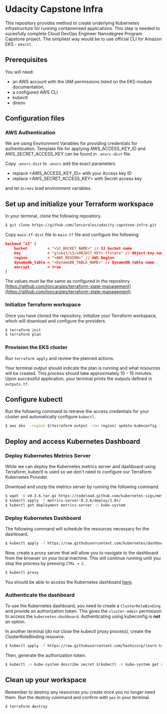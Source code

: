# Udacity Capstone Infra

This repository provides method to create underlying Kubernetes infrastructure for running containerised applications. This step is needed to sucesfully complete Cloud DevOps Engineer Nanodegree Program Capstone project. The simpliest way would be to use official CLI for Amazon EKS - `eksctl`.

## Prerequisites

You will need:

* an AWS account with the IAM permissions listed on the EKS module documentation,
* a configured AWS CLI
* kubectl
* direnv
  
## Configuration files

### AWS Authentication

We are using Environment Variables for providing credentials for authentication. Template file for applying AWS_ACCESS_KEY_ID and AWS_SECRET_ACCESS_KEY can be found in `.envrc-dist` file.

Copy `.envrc-dist` to `.envrc` add the exact parameters 

* replace <AWS_ACCESS_KEY_ID> with your Access key ID
* replace <AWS_SECRET_ACCESS_KEY> with Secret access key

and let `direnv`  load environment variables.

## Set up and initialize your Terraform workspace

In your terminal, clone the following repository.

```bash
$ git clone https://github.com/loncarales/udacity-capstone-infra.git
```

Copy `main.tf-dist` file to `main.tf` file and configure the following:

```JSON
backend "s3" {
    bucket         = "<S3_BUCKET_NAME>" // S3 bucket name
    key            = "global/s3/<OBJECT_KEY>.tfstate" // Object key name
    region         = "<AWS_REGION>" // AWS Region
    dynamodb_table = "<DynamoDB_TABLE_NAME>" // DynamoDB table name
    encrypt        = true
}
```

The values must be the same as configured in the repository [https://github.com/loncarales/terraform-state-management](https://github.com/loncarales/terraform-state-management).


### Initialize Terraform workspace

Once you have cloned the repository, initialize your Terraform workspace, which will download and configure the providers.

```bash
$ terraform init
$ terraform plan
```

### Provision the EKS cluster

Run `terraform apply` and review the planned actions.

Your terminal output should indicate the plan is running and what resources will be created. This process should take approximately 10 - 15 minutes. Upon successful application, your terminal prints the outputs defined in `outputs.tf`.

## Configure kubectl

Run the following command to retrieve the access credentials for your cluster and automatically configure `kubectl`.

```bash
$ aws eks --region $(terraform output -raw region) update-kubeconfig --name $(terraform output -raw cluster_name)
```

## Deploy and access Kubernetes Dashboard

### Deploy Kubernetes Metrics Server

While we can deploy the Kubernetes metrics server and dashboard using Terraform, kubectl is used so we don't need to configure our Terraform Kubernetes Provider.

Download and unzip the metrics server by running the following command.

```bash
$ wget -O v0.3.6.tar.gz https://codeload.github.com/kubernetes-sigs/metrics-server/tar.gz/v0.3.6 && tar -xzf v0.3.6.tar.gz
$ kubectl apply -f metrics-server-0.3.6/deploy/1.8+/
$ kubectl get deployment metrics-server -n kube-system
```

### Deploy Kubernetes Dashboard

The following command will schedule the resources necessary for the dashboard.

```bash
$ kubectl apply -f https://raw.githubusercontent.com/kubernetes/dashboard/v2.0.0-beta8/aio/deploy/recommended.yaml
```

Now, create a proxy server that will allow you to navigate to the dashboard from the browser on your local machine. This will continue running until you stop the process by pressing `CTRL + C`.

```bash
$ kubectl proxy 
```

You should be able to access the Kubernetes dashboard [here](http://127.0.0.1:8001/api/v1/namespaces/kubernetes-dashboard/services/https:kubernetes-dashboard:/proxy/).

### Authenticate the dashboard

To use the Kubernetes dashboard, you need to create a `ClusterRoleBinding` and provide an authorization token. This gives the `cluster-admin` permission to access the `kubernetes-dashboard`. Authenticating using kubeconfig is **not** an option.

In another terminal (do not close the kubectl proxy process), create the ClusterRoleBinding resource.

```bash
$ kubectl apply -f https://raw.githubusercontent.com/hashicorp/learn-terraform-provision-eks-cluster/master/kubernetes-dashboard-admin.rbac.yaml
```

Then, generate the authorization token.

```bash
$ kubectl -n kube-system describe secret $(kubectl -n kube-system get secret | grep service-controller-token | awk '{print $1}')
```

## Clean up your workspace

Remember to destroy any resources you create once you no longer need them. Run the destroy command and confirm with `yes` in your terminal.

```bash
$ terraform destroy
```
